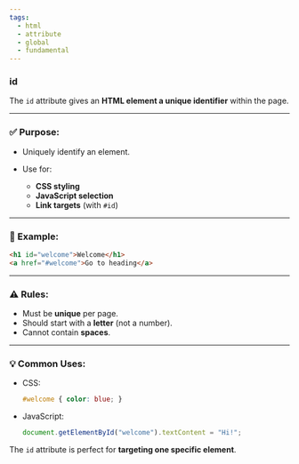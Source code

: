 ```yaml
---
tags:
  - html
  - attribute
  - global
  - fundamental
---
```


### id

The `id` attribute gives an **HTML element a unique identifier** within the page.

---

### ✅ Purpose:

* Uniquely identify an element.
* Use for:

  * **CSS styling**
  * **JavaScript selection**
  * **Link targets** (with `#id`)

---

### 🧾 Example:

```html
<h1 id="welcome">Welcome</h1>
<a href="#welcome">Go to heading</a>
```

---

### ⚠️ Rules:

* Must be **unique** per page.
* Should start with a **letter** (not a number).
* Cannot contain **spaces**.

---

### 💡 Common Uses:

* CSS:

  ```css
  #welcome { color: blue; }
  ```
* JavaScript:

  ```js
  document.getElementById("welcome").textContent = "Hi!";
  ```

The `id` attribute is perfect for **targeting one specific element**.

